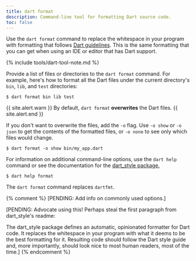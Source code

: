 ```yaml
---
title: dart format
description: Command-line tool for formatting Dart source code.
toc: false
---
```


Use the `dart format` command to replace the whitespace in your program
with formatting that follows
[Dart guidelines](/guides/language/effective-dart/style#formatting).
This is the same formatting that you can get
when using an IDE or editor that has Dart support.

{% include tools/dart-tool-note.md %}

Provide a list of files or directories to the `dart format` command.
For example, here's how to format all the Dart files
under the current directory's `bin`, `lib`, and `test` directories:

```terminal
$ dart format bin lib test
```

{{ site.alert.warn }}
  By default, `dart format` **overwrites** the Dart files.
{{ site.alert.end }}

If you don't want to overwrite the files,
add the `-o` flag.
Use `-o show` or `-o json` to get the contents of the formatted files,
or `-o none` to see only which files would change.

```terminal
$ dart format -o show bin/my_app.dart
```

For information on additional command-line options,
use the `dart help` command or see the documentation for the
[dart_style package.]({{site.pub-pkg}}/dart_style)

```terminal
$ dart help format
```

The `dart format` command replaces `dartfmt`.

{% comment %}
[PENDING: Add info on commonly used options.]

[PENDING: Advocate using this! Perhaps steal the first paragraph from
dart_style's readme:

The dart_style package defines an automatic, opinionated formatter
for Dart code. It replaces the whitespace in your program with what
it deems to be the best formatting for it. Resulting code should
follow the Dart style guide and, more importantly, should look nice
to most human readers, most of the time.]
{% endcomment %}
